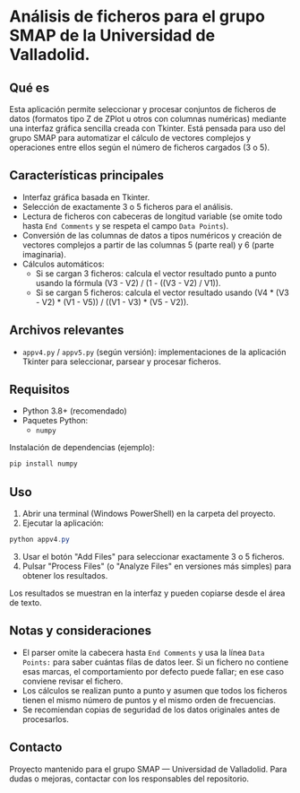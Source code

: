 # Análisis de ficheros para el grupo SMAP de la Universidad de Valladolid.

## Qué es

Esta aplicación permite seleccionar y procesar conjuntos de ficheros de datos (formatos tipo Z de ZPlot u otros con columnas numéricas) mediante una interfaz gráfica sencilla creada con Tkinter. Está pensada para uso del grupo SMAP para automatizar el cálculo de vectores complejos y operaciones entre ellos según el número de ficheros cargados (3 o 5).

## Características principales

- Interfaz gráfica basada en Tkinter.
- Selección de exactamente 3 o 5 ficheros para el análisis.
- Lectura de ficheros con cabeceras de longitud variable (se omite todo hasta `End Comments` y se respeta el campo `Data Points`).
- Conversión de las columnas de datos a tipos numéricos y creación de vectores complejos a partir de las columnas 5 (parte real) y 6 (parte imaginaria).
- Cálculos automáticos:
	- Si se cargan 3 ficheros: calcula el vector resultado punto a punto usando la fórmula (V3 - V2) / (1 - ((V3 - V2) / V1)).
	- Si se cargan 5 ficheros: calcula el vector resultado usando (V4 * (V3 - V2) * (V1 - V5)) / ((V1 - V3) * (V5 - V2)).

## Archivos relevantes

- `appv4.py` / `appv5.py` (según versión): implementaciones de la aplicación Tkinter para seleccionar, parsear y procesar ficheros.

## Requisitos

- Python 3.8+ (recomendado)
- Paquetes Python:
	- `numpy`

Instalación de dependencias (ejemplo):

```powershell
pip install numpy
```

## Uso

1. Abrir una terminal (Windows PowerShell) en la carpeta del proyecto.
2. Ejecutar la aplicación:

```powershell
python appv4.py
```

3. Usar el botón "Add Files" para seleccionar exactamente 3 o 5 ficheros.
4. Pulsar "Process Files" (o "Analyze Files" en versiones más simples) para obtener los resultados.

Los resultados se muestran en la interfaz y pueden copiarse desde el área de texto.

## Notas y consideraciones

- El parser omite la cabecera hasta `End Comments` y usa la línea `Data Points:` para saber cuántas filas de datos leer. Si un fichero no contiene esas marcas, el comportamiento por defecto puede fallar; en ese caso conviene revisar el fichero.
- Los cálculos se realizan punto a punto y asumen que todos los ficheros tienen el mismo número de puntos y el mismo orden de frecuencias.
- Se recomiendan copias de seguridad de los datos originales antes de procesarlos.

## Contacto

Proyecto mantenido para el grupo SMAP — Universidad de Valladolid.
Para dudas o mejoras, contactar con los responsables del repositorio.